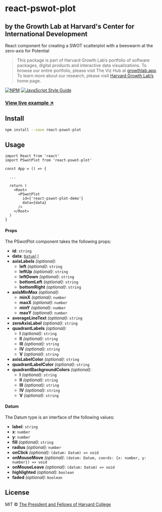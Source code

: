 # react-pswot-plot

## by the Growth Lab at Harvard's Center for International Development

React component for creating a SWOT scatterplot with a beeswarm at the zero-axis for Potential

> This package is part of Harvard Growth Lab’s portfolio of software packages, digital products and interactive data visualizations. To browse our entire portfolio, please visit The Viz Hub at [growthlab.app](https://growthlab.app/). To learn more about our research, please visit [Harvard Growth Lab’s](https://growthlab.cid.harvard.edu/) home page.


[![NPM](https://img.shields.io/npm/v/react-pswot-plot.svg)](https://www.npmjs.com/package/react-pswot-plot) [![JavaScript Style Guide](https://img.shields.io/badge/code_style-standard-brightgreen.svg)](https://standardjs.com)

### [View live example ↗](https://cid-harvard.github.io/react-pswot-plot/)

## Install

```bash
npm install --save react-pswot-plot
```

## Usage

```tsx
import React from 'react'
import PSwotPlot from 'react-pswot-plot'

const App = () => {

  ...

  return (
    <Root>
      <PSwotPlot
        id={'react-pswot-plot-demo'}
        data={data}
      />
    </Root>
  )
}
```


<a name="props"/>

#### Props

The PSwotPlot component takes the following props:

- **id**: `string`
- **data**: [`Datum[]`](#datum)
- **axisLabels** *(optional)*:
  - **left** *(optional)*: `string`
  - **leftUp** *(optional)*: `string`
  - **leftDown** *(optional)*: `string`
  - **bottomLeft** *(optional)*: `string`
  - **bottomRight** *(optional)*: `string`
- **axisMinMax** *(optional)*:
  - **minX** *(optional)*: `number`
  - **maxX** *(optional)*: `number`
  - **minY** *(optional)*: `number`
  - **maxY** *(optional)*: `number`
- **averageLineText** *(optional)*: `string`
- **zeroAxisLabel** *(optional)*: `string`
- **quadrantLabels** *(optional)*:
  - **I** *(optional)*: `string`
  - **II** *(optional)*: `string`
  - **III** *(optional)*: `string`
  - **IV** *(optional)*: `string`
  - **V** *(optional)*: `string`
- **axisLabelColor** *(optional)*: `string`
- **quadrantLabelColor** *(optional)*: `string`
- **quadrantBackgroundColors** *(optional)*:
  - **I** *(optional)*: `string`
  - **II** *(optional)*: `string`
  - **III** *(optional)*: `string`
  - **IV** *(optional)*: `string`
  - **V** *(optional)*: `string`

<a name="datum"/>

#### Datum

The Datum type is an interface of the following values:

- **label**: `string`
- **x**: `number`
- **y**: `number`
- **fill** *(optional)*: `string`
- **radius** *(optional)*: `number`
- **onClick** *(optional)*: `(datum: Datum) => void`
- **onMouseMove** *(optional)*: `(datum: Datum, coords: {x: number, y: number}) => void`
- **onMouseLeave** *(optional)*: `(datum: Datum) => void`
- **highlighted** *(optional)*: `boolean`
- **faded** *(optional)*: `boolean`

## License

MIT © [The President and Fellows of Harvard College](https://www.harvard.edu/)
